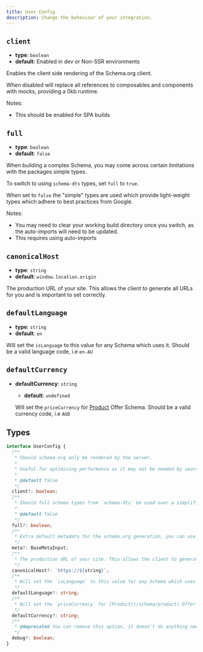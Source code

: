 ```yaml
---
title: User Config
description: Change the behaviour of your integration.
---
```


## `client`

  - **type**: `boolean`
  - **default**: Enabled in dev or Non-SSR environments

Enables the client side rendering of the Schema.org client. 

When disabled will replace all references to composables and components with mocks, providing a 0kb runtime.

Notes:
- This should be enabled for SPA builds


## `full`

  - **type**: `boolean`
  - **default**: `false`

When building a complex Schema, you may come across certain limitations with the packages simple types.

To switch to using `schema-dts` types, set `full` to `true`.

When set to `false` the "simple" types are used which provide light-weight types which adhere to best practices from Google.

Notes:
- You may need to clear your working build directory once you switch, as the auto-imports will need to be updated.
- This requires using auto-imports


## `canonicalHost`

  - **type**: `string`
  - **default**: `window.location.origin`

  The production URL of your site. This allows the client to generate all URLs for you and is important to set correctly.

## `defaultLanguage`

  - **type**: `string`
  - **default**: `en`

  Will set the `isLanguage` to this value for any Schema which uses it. Should be a valid language code, i.e `en-AU`

## `defaultCurrency`

- **defaultCurrency**: `string`

  - **default**: `undefined`

  Will set the `priceCurrency` for [Product](/schema/product) Offer Schema. Should be a valid currency code, i.e `AUD`


## Types

```ts
interface UserConfig {
  /**
   * Should schema.org only be rendered by the server.
   *
   * Useful for optimising performance as it may not be needed by search engines. Changes runtime package size to 0kb.
   *
   * @default false
   */
  client?: boolean;
  /**
   * Should full schema types from `schema-dts` be used over a simplified version.
   *
   * @default false
   */
  full?: boolean;
  /**
   * Extra default metadata for the schema.org generation, you can use this as an alternative to the other meta.
   */
  meta?: BaseMetaInput;
  /**
   * The production URL of your site. This allows the client to generate all URLs for you and is important to set correctly.
   */
  canonicalHost?: `https://${string}`;
  /**
   * Will set the `isLanguage` to this value for any Schema which uses it. Should be a valid language code, i.e `en-AU`
   */
  defaultLanguage?: string;
  /**
   * Will set the `priceCurrency` for [Product](/schema/product) Offer Schema. Should be a valid currency code, i.e `AUD`
   */
  defaultCurrency?: string;
  /**
   * @deprecated You can remove this option, it doesn't do anything now.
   */
  debug?: boolean;
}
```
